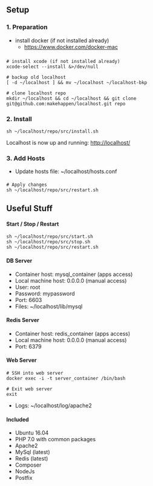 ## Setup

### 1. Preparation
  * install docker (if not installed already)
    - https://www.docker.com/docker-mac
###
    # install xcode (if not installed already)
    xcode-select --install &>/dev/null
     
    # backup old localhost
    [ -d ~/localhost ] && mv ~/localhost ~/localhost-bkp
     
    # clone localhost repo
    mkdir ~/localhost && cd ~/localhost && git clone git@github.com:makehappen/localhost.git repo

### 2. Install
    sh ~/localhost/repo/src/install.sh

Localhost is now up and running: [http://localhost/](http://localhost/)

### 3. Add Hosts
  * Update hosts file: ~/localhost/hosts.conf
####
    # Apply changes
    sh ~/localhost/repo/src/restart.sh

## Useful Stuff

#### Start / Stop / Restart
    sh ~/localhost/repo/src/start.sh
    sh ~/localhost/repo/src/stop.sh
    sh ~/localhost/repo/src/restart.sh

#### DB Server
  * Container host: mysql_container (apps access)
  * Local machine host: 0.0.0.0 (manual access)
  * User: root
  * Password: mypassword
  * Port: 6603
  * Files: ~/localhost/lib/mysql

#### Redis Server
  * Container host: redis_container (apps access)
  * Local machine host: 0.0.0.0 (manual access)
  * Port: 6379

#### Web Server
    # SSH into web server
    docker exec -i -t server_container /bin/bash

    # Exit web server
    exit
    
  * Logs: ~/localhost/log/apache2
    
#### Included

  * Ubuntu 16.04
  * PHP 7.0 with common packages
  * Apache2
  * MySql (latest)
  * Redis (latest)
  * Composer
  * NodeJs
  * Postfix
    
    
